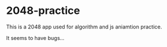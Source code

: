 # 2048-practice

This is a 2048 app used for algorithm and js aniamtion practice.

It seems to have bugs...
